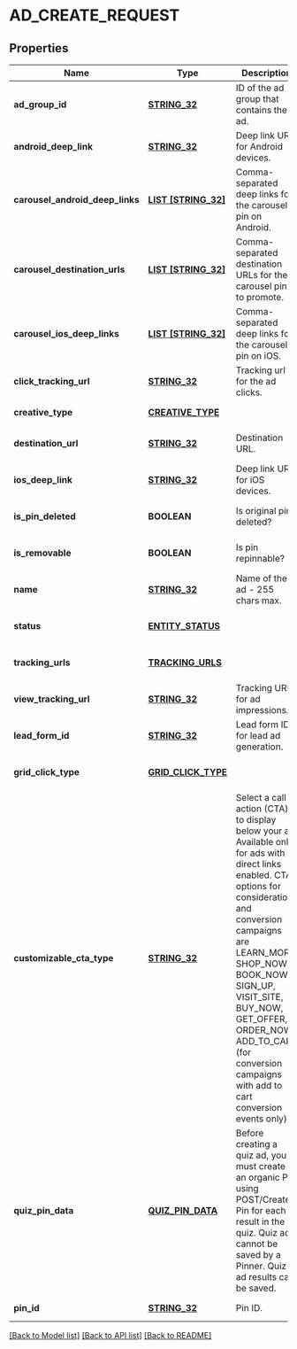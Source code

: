 # AD_CREATE_REQUEST

## Properties
Name | Type | Description | Notes
------------ | ------------- | ------------- | -------------
**ad_group_id** | [**STRING_32**](STRING_32.md) | ID of the ad group that contains the ad. | [default to null]
**android_deep_link** | [**STRING_32**](STRING_32.md) | Deep link URL for Android devices. | [optional] [default to null]
**carousel_android_deep_links** | [**LIST [STRING_32]**](STRING_32.md) | Comma-separated deep links for the carousel pin on Android. | [optional] [default to null]
**carousel_destination_urls** | [**LIST [STRING_32]**](STRING_32.md) | Comma-separated destination URLs for the carousel pin to promote. | [optional] [default to null]
**carousel_ios_deep_links** | [**LIST [STRING_32]**](STRING_32.md) | Comma-separated deep links for the carousel pin on iOS. | [optional] [default to null]
**click_tracking_url** | [**STRING_32**](STRING_32.md) | Tracking url for the ad clicks. | [optional] [default to null]
**creative_type** | [**CREATIVE_TYPE**](CreativeType.md) |  | [default to null]
**destination_url** | [**STRING_32**](STRING_32.md) | Destination URL. | [optional] [default to null]
**ios_deep_link** | [**STRING_32**](STRING_32.md) | Deep link URL for iOS devices. | [optional] [default to null]
**is_pin_deleted** | **BOOLEAN** | Is original pin deleted? | [optional] [default to null]
**is_removable** | **BOOLEAN** | Is pin repinnable? | [optional] [default to null]
**name** | [**STRING_32**](STRING_32.md) | Name of the ad - 255 chars max. | [optional] [default to null]
**status** | [**ENTITY_STATUS**](EntityStatus.md) |  | [optional] [default to null]
**tracking_urls** | [**TRACKING_URLS**](TrackingUrls.md) |  | [optional] [default to null]
**view_tracking_url** | [**STRING_32**](STRING_32.md) | Tracking URL for ad impressions. | [optional] [default to null]
**lead_form_id** | [**STRING_32**](STRING_32.md) | Lead form ID for lead ad generation. | [optional] [default to null]
**grid_click_type** | [**GRID_CLICK_TYPE**](GridClickType.md) |  | [optional] [default to null]
**customizable_cta_type** | [**STRING_32**](STRING_32.md) | Select a call to action (CTA) to display below your ad. Available only for ads with direct links enabled. CTA options for consideration and conversion campaigns are LEARN_MORE, SHOP_NOW, BOOK_NOW, SIGN_UP, VISIT_SITE, BUY_NOW, GET_OFFER, ORDER_NOW, ADD_TO_CART (for conversion campaigns with add to cart conversion events only) | [optional] [default to null]
**quiz_pin_data** | [**QUIZ_PIN_DATA**](QuizPinData.md) | Before creating a quiz ad, you must create an organic Pin using POST/Create Pin for each result in the quiz. Quiz ads cannot be saved by a Pinner. Quiz ad results can be saved. | [optional] [default to null]
**pin_id** | [**STRING_32**](STRING_32.md) | Pin ID. | [default to null]

[[Back to Model list]](../README.md#documentation-for-models) [[Back to API list]](../README.md#documentation-for-api-endpoints) [[Back to README]](../README.md)



